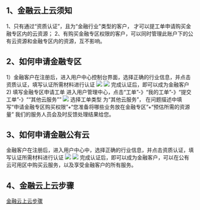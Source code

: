 ## 1、金融云上云须知
1、只有通过“资质认证”，且为“金融行业"类型的客户， 才可以提工单申请购买金融专区内的云资源；
2、有购买金融专区权限的客户，可以同时管理此账户下的公有云资源和金融专区内的资源，互不影响。

## 2、如何申请金融专区
1）金融客户在注册后，进入用户中心控制台界面，选择正确的行业信息，并点击资质认证，填写认证所需材料进行认证
![](https://mccdn.qcloud.com/static/img/6cca37d6819fe9faf329b5c63f48f9ee/image.png)
![](https://mccdn.qcloud.com/static/img/aa9592c3150420b332b1bb854338d5b9/image.png)
完成认证后，即可以成为金融客户
2) 填写金融专区申请工单
进入用户管理中心，点击“工单”-》“我的工单”-》“提交工单”-》““其他云服务””
![](https://mccdn.qcloud.com/static/img/90d92cec877e103d709311a7e195ff9c/image.png)
选择工单类型 为“其他云服务”，
在问题描述中填写“申请金融专区购买权限”+“您准备将哪些业务放在金融专区”+“预估所需的资源量”
我们的服务人员会及时反馈处理结果给您。

## 3、如何申请金融公有云
金融客户在注册后，进入用户中心中，选择正确的行业信息，并点击资质认证，填写认证所需材料进行认证
![](https://mccdn.qcloud.com/static/img/6cca37d6819fe9faf329b5c63f48f9ee/image.png)
![](https://mccdn.qcloud.com/static/img/aa9592c3150420b332b1bb854338d5b9/image.png)
完成认证后，即可以成为金融客户，可以在公有云可用区中购买云服务，以及享受金融客户的所有服务。

## 4、金融云上云步骤
[金融云上云步骤](http://www.qcloud.com/solution/solutionSubpage/finance.html)